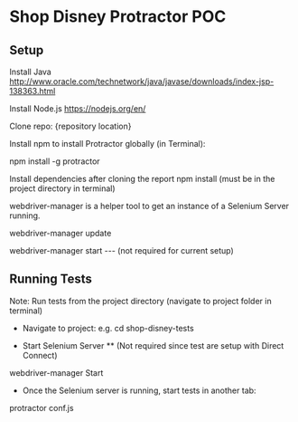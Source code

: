 Shop Disney Protractor POC
=============

Setup
---------

Install Java http://www.oracle.com/technetwork/java/javase/downloads/index-jsp-138363.html

Install Node.js https://nodejs.org/en/

Clone repo: {repository location}

Install npm to install Protractor globally (in Terminal):

npm install -g protractor

Install dependencies after cloning the report
npm install (must be in the project directory in terminal)

webdriver-manager is a helper tool to get an instance of a Selenium Server running.

webdriver-manager update

webdriver-manager start  --- (not required for current setup)

Running Tests
------------

Note: Run tests from the project directory (navigate to project folder in terminal)

- Navigate to project:
e.g. cd shop-disney-tests

- Start Selenium Server
** (Not required since test are setup with Direct Connect)

webdriver-manager Start

- Once the Selenium server is running, start tests in another tab:

protractor conf.js
